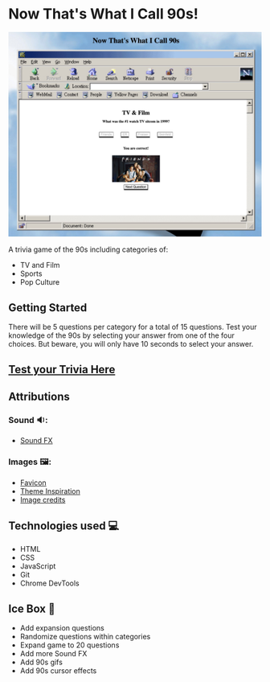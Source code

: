 # Now That's What I Call 90s!
![90s game](https://raw.githubusercontent.com/jbot010/90s-trivia/main/assets/images/90sgamescreeshot.jpg "90sgamescreenshot")

A trivia game of the 90s including categories of:
* TV and Film
* Sports
* Pop Culture

## Getting Started
There will be 5 questions per category for a total of 15 questions. Test your knowledge of the 90s by selecting your answer from one of the four choices. But beware, you will only have 10 seconds to select your answer. 

## [Test your Trivia Here](https://90s-trivia.netlify.app/ "Now That's What I Call 90s!")


## Attributions

### Sound 🔉:
* [Sound FX](https://www.myinstants.com/en/index/us/ "Myinstants")

### Images 🖼️:
* [Favicon](https://icons8.com/icons/set/ninja-turtle/ "icons8")
* [Theme Inspiration](https://codepen.io/MadeByMike/pen/brEOOe)
* [Image credits](https://github.com/jbot010/90s-trivia/blob/main/imageattributions.md)

## Technologies used 💻
* HTML
* CSS
* JavaScript
* Git
* Chrome DevTools

## Ice Box 🔮
* Add expansion questions
* Randomize questions within categories
* Expand game to 20 questions
* Add more Sound FX
* Add 90s gifs
* Add 90s cursor effects